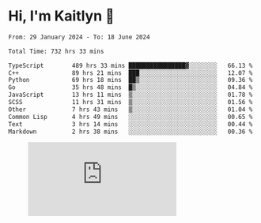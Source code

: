 # Hi, I'm Kaitlyn 👋
<!--START_SECTION:waka-->

```txt
From: 29 January 2024 - To: 18 June 2024

Total Time: 732 hrs 33 mins

TypeScript        489 hrs 33 mins ████████████████▓░░░░░░░░   66.13 %
C++               89 hrs 21 mins  ███░░░░░░░░░░░░░░░░░░░░░░   12.07 %
Python            69 hrs 18 mins  ██▒░░░░░░░░░░░░░░░░░░░░░░   09.36 %
Go                35 hrs 48 mins  █▒░░░░░░░░░░░░░░░░░░░░░░░   04.84 %
JavaScript        13 hrs 11 mins  ▒░░░░░░░░░░░░░░░░░░░░░░░░   01.78 %
SCSS              11 hrs 31 mins  ▒░░░░░░░░░░░░░░░░░░░░░░░░   01.56 %
Other             7 hrs 43 mins   ▒░░░░░░░░░░░░░░░░░░░░░░░░   01.04 %
Common Lisp       4 hrs 49 mins   ░░░░░░░░░░░░░░░░░░░░░░░░░   00.65 %
Text              3 hrs 14 mins   ░░░░░░░░░░░░░░░░░░░░░░░░░   00.44 %
Markdown          2 hrs 38 mins   ░░░░░░░░░░░░░░░░░░░░░░░░░   00.36 %
```

<!--END_SECTION:waka-->

<figure><embed src="https://wakatime.com/share/@018d58bc-3d22-46c9-b2d7-4ed36fb8172d/243b5d9b-77cd-4133-89ff-dcc8f225fa18.svg"></embed></figure>
